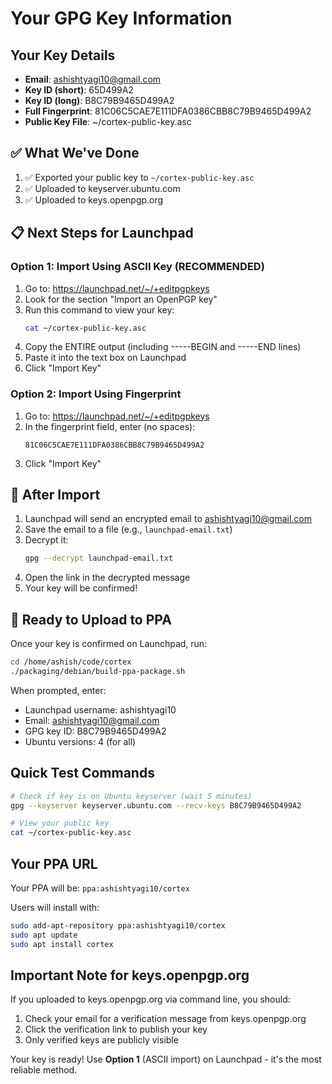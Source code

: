 # Your GPG Key Information

## Your Key Details
- **Email**: ashishtyagi10@gmail.com  
- **Key ID (short)**: 65D499A2
- **Key ID (long)**: B8C79B9465D499A2
- **Full Fingerprint**: 81C06C5CAE7E111DFA0386CBB8C79B9465D499A2
- **Public Key File**: ~/cortex-public-key.asc

## ✅ What We've Done
1. ✅ Exported your public key to `~/cortex-public-key.asc`
2. ✅ Uploaded to keyserver.ubuntu.com
3. ✅ Uploaded to keys.openpgp.org

## 📋 Next Steps for Launchpad

### Option 1: Import Using ASCII Key (RECOMMENDED)
1. Go to: https://launchpad.net/~/+editpgpkeys
2. Look for the section "Import an OpenPGP key"
3. Run this command to view your key:
   ```bash
   cat ~/cortex-public-key.asc
   ```
4. Copy the ENTIRE output (including -----BEGIN and -----END lines)
5. Paste it into the text box on Launchpad
6. Click "Import Key"

### Option 2: Import Using Fingerprint
1. Go to: https://launchpad.net/~/+editpgpkeys  
2. In the fingerprint field, enter (no spaces):
   ```
   81C06C5CAE7E111DFA0386CBB8C79B9465D499A2
   ```
3. Click "Import Key"

## 📧 After Import
1. Launchpad will send an encrypted email to ashishtyagi10@gmail.com
2. Save the email to a file (e.g., `launchpad-email.txt`)
3. Decrypt it:
   ```bash
   gpg --decrypt launchpad-email.txt
   ```
4. Open the link in the decrypted message
5. Your key will be confirmed!

## 🚀 Ready to Upload to PPA

Once your key is confirmed on Launchpad, run:
```bash
cd /home/ashish/code/cortex
./packaging/debian/build-ppa-package.sh
```

When prompted, enter:
- Launchpad username: ashishtyagi10
- Email: ashishtyagi10@gmail.com
- GPG key ID: B8C79B9465D499A2
- Ubuntu versions: 4 (for all)

## Quick Test Commands

```bash
# Check if key is on Ubuntu keyserver (wait 5 minutes)
gpg --keyserver keyserver.ubuntu.com --recv-keys B8C79B9465D499A2

# View your public key
cat ~/cortex-public-key.asc
```

## Your PPA URL

Your PPA will be: `ppa:ashishtyagi10/cortex`

Users will install with:
```bash
sudo add-apt-repository ppa:ashishtyagi10/cortex
sudo apt update
sudo apt install cortex
```

## Important Note for keys.openpgp.org
If you uploaded to keys.openpgp.org via command line, you should:
1. Check your email for a verification message from keys.openpgp.org
2. Click the verification link to publish your key
3. Only verified keys are publicly visible

Your key is ready! Use **Option 1** (ASCII import) on Launchpad - it's the most reliable method.